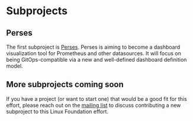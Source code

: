 # Subprojects

## Perses

The first subproject is [Perses](https://github.com/perses/perses). Perses is aiming to become a dashboard visualization tool for Prometheus and other datasources. It will focus on being GitOps-compatible via a new and well-defined dashboard definition model. 

## More subprojects coming soon

If you have a project (or want to start one) that would be a good fit for this
effort, please reach out on the [mailing
list](https://groups.google.com/g/coredash-discuss) to discuss contributing a
new subproject to this Linux Foundation effort.
